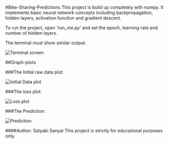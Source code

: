 #Bike-Sharing-Predictions
This project is build up completely with numpy.
It implements basic neural network concepts including backpropagation,
hidden layers, activation function and gradient descent.

To run the project, open 'run_me.py' and set the epoch, learning rate and number of hidden layers.

The terminal must show similar output:

![Terminal screen](https://raw.githubusercontent.com/Satyaki0924/Deep_learning_projects/master/Bike-sharing-predictions/res/prlast.png "Terminal")

##Graph-plots

###The Initial raw data plot:

![Initial Data plot](https://raw.githubusercontent.com/Satyaki0924/Deep_learning_projects/master/Bike-sharing-predictions/graphs/data_plot.png "Data plot")

###The loss plot:

![Loss plot](https://raw.githubusercontent.com/Satyaki0924/Deep_learning_projects/master/Bike-sharing-predictions/graphs/losses_plot.png "Loss plot")

###The Prediction: 

![Prediction](https://raw.githubusercontent.com/Satyaki0924/Deep_learning_projects/master/Bike-sharing-predictions/graphs/prediction.png "Prediction plot")

####Author: Satyaki Sanyal
This project is strictly for educational purposes only.
